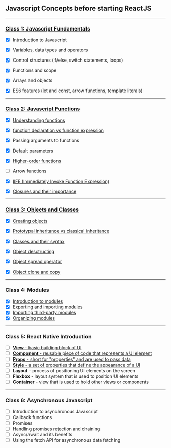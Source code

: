## Javascript Concepts before starting ReactJS

--- 

### [Class 1: Javascript Fundamentals](/1-Javascript%20Fundamentals/)
- [x] Introduction to Javascript
- [x] Variables, data types and operators
- [x] Control structures (if/else, switch statements, loops)
- [x] Functions and scope
- [x] Arrays and objects
- [x] ES6 features (let and const, arrow functions, template literals)



--- 

### [Class 2: Javascript Functions](/2-Javascript-Functions/)
- [x] [Understanding functions](/2-Javascript-Functions/1-understanding-functions.md) 
- [x] [function declaration vs function expression](/2-Javascript-Functions/2-function-declaration-vs-function-expression.md)
- [x] Passing arguments to functions
- [x] Default parameters
- [x] [Higher-order functions](/2-Javascript-Functions/3-higher-order-functions.md)
- [ ] Arrow functions
- [x] [IIFE (Immediately Invoke Function Expression)](/2-Javascript-Functions/5-immediately-invoke-function-expression.md)
- [x] [Closures and their importance](/2-Javascript-Functions/6-closures-and-their-importance.md)


--- 

### [Class 3: Objects and Classes](/3-objects-and-classes/)
- [x] [Creating objects](/3-objects-and-classes/1-creating-objects.md) 
- [x] [Prototypal inheritance vs classical inheritance](/3-objects-and-classes/2-prototypal-inheritance-vs-classical-inheritance.md)
- [x] [Classes and their syntax](/3-objects-and-classes/3-classes-and-their-syntax.md)
- [x] [Object desctructing](/3-objects-and-classes/4-object-destructuring.md)
- [x] [Object spread operator](/3-objects-and-classes/5-object-spread-operator.md)
- [x] [Object clone and copy](/3-objects-and-classes/6-object-clone-and-copy.md)


--- 

### Class 4: Modules
- [x] [Introduction to modules](/4-modules/1-introduction-to-modules.md)
- [x] [Exporting and importing modules](/4-modules/2-exporting-and-importing-modules.md)
- [x] [Importing third-party modules](/4-modules/3-importing-third-party-modules.md)
- [x] [Organizing modules](/4-modules/4-organizing-modules.md)

---

### Class 5: React Native Introduction
- [ ] [**View** - basic building block of UI](5-react-native-introduction/1-view.md)
- [ ] [**Component** - reusable piece of code that represents a UI element](5-react-native-introduction/2-component.md)
- [ ] [**Props** - short for "properties" and are used to pass data](5-react-native-introduction/3-props.md)
- [ ] [**Style** - a set of properties that define the appearance of a UI](/5-react-native-introduction/4-style.md)
- [ ] **Layout** - process of positioning UI elements on the screen
- [ ] **Flexbox** - layout system that is used to position UI elements
- [ ] **Container** - view that is used to hold other views or components

--- 

### Class 6: Asynchronous Javascript
- [ ] Introduction to asynchronous Javascript
- [ ] Callback functions
- [ ] Promises
- [ ] Handling promises rejection and chaining
- [ ] Async/await and its benefits
- [ ] Using the fetch API for asynchronous data fetching

